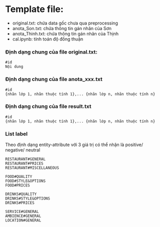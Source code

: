 # Template file:
- original.txt: chứa data gốc chưa qua preprocessing
- anota_Son.txt: chứa thông tin gán nhãn của Sơn
- anota_Thinh.txt: chứa thông tin gán nhãn của Thịnh  
- cal.ipynb: tính toán độ đồng thuận
### Định dạng chung của file original.txt:

``` 
#id
Nội dung
```
### Định dạng chung của file anota_xxx.txt

```
#id
{nhãn lớp 1, nhãn thuộc tính 1},... {nhãn lớp n, nhãn thuộc tính n}
```
### Định dạng chung của file result.txt
```
#id
{nhãn lớp 1, nhãn thuộc tính 1},... {nhãn lớp n, nhãn thuộc tính n}
```
### List label
Theo định dạng entity-attribute với 3 giá trị có thể nhận là positive/ negative/ neutral 
```
RESTAURANT#GENERAL             
RESTAURANT#PRICES              
RESTAURANT#MISCELLANEOUS       
  
FOOD#QUALITY                   
FOOD#STYLE&OPTIONS             
FOOD#PRICES                    

DRINKS#QUALITY                 
DRINKS#STYLE&OPTIONS           
DRINKS#PRICES

SERVICE#GENERAL                
AMBIENCE#GENERAL
LOCATION#GENERAL
```